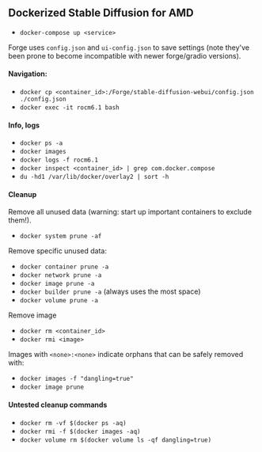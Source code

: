 ## Dockerized Stable Diffusion for AMD
- `docker-compose up <service>`

Forge uses `config.json` and `ui-config.json` to save settings (note they've been prone to become incompatible with newer forge/gradio versions).

#### Navigation:
- `docker cp <container_id>:/Forge/stable-diffusion-webui/config.json ./config.json`
- `docker exec -it rocm6.1 bash`

#### Info, logs
- `docker ps -a`
- `docker images`
- `docker logs -f rocm6.1`
- `docker inspect <container_id> | grep com.docker.compose`
- `du -hd1 /var/lib/docker/overlay2 | sort -h`

#### Cleanup
Remove all unused data (warning: start up important containers to exclude them!).
- `docker system prune -af`

Remove specific unused data:
- `docker container prune -a`
- `docker network prune -a`
- `docker image prune -a`
- `docker builder prune -a` (always uses the most space)
- `docker volume prune -a`

Remove image
- `docker rm <container_id>`
- `docker rmi <image>`

Images with `<none>:<none>` indicate orphans that can be safely removed with:
- `docker images -f "dangling=true"`
- `docker image prune`

#### Untested cleanup commands
- `docker rm -vf $(docker ps -aq)`
- `docker rmi -f $(docker images -aq)`
- `docker volume rm $(docker volume ls -qf dangling=true)`

